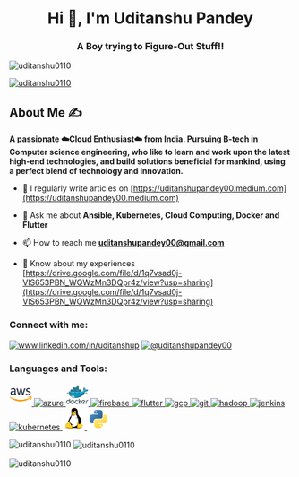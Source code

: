<h1 align="center">Hi 👋, I'm Uditanshu Pandey</h1>
<h3 align="center">A Boy trying to Figure-Out Stuff!!</h3>

<p align="left"> <img src="https://komarev.com/ghpvc/?username=uditanshu0110&label=Profile%20views&color=0e75b6&style=flat" alt="uditanshu0110" /> </p>

<p align="left"> <a href="https://github.com/ryo-ma/github-profile-trophy"><img src="https://github-profile-trophy.vercel.app/?username=uditanshu0110" alt="uditanshu0110" /></a> </p>

## About Me ✍️ 

**A passionate ☁️Cloud Enthusiast☁️ from India. Pursuing B-tech in Computer science engineering, who like to learn and work upon the latest high-end technologies, and build solutions beneficial for mankind, using a perfect blend of technology and innovation.**

- 📝 I regularly write articles on [https://uditanshupandey00.medium.com](https://uditanshupandey00.medium.com)

- 💬 Ask me about **Ansible, Kubernetes, Cloud Computing, Docker and Flutter**

- 📫 How to reach me **uditanshupandey00@gmail.com**

- 📄 Know about my experiences [https://drive.google.com/file/d/1q7vsad0j-VlS653PBN_WQWzMn3DQpr4z/view?usp=sharing](https://drive.google.com/file/d/1q7vsad0j-VlS653PBN_WQWzMn3DQpr4z/view?usp=sharing)


<h3 align="left">Connect with me:</h3>
<p align="left">
<a href="https://linkedin.com/in/www.linkedin.com/in/uditanshup" target="blank"><img align="center" src="https://cdn.jsdelivr.net/npm/simple-icons@3.0.1/icons/linkedin.svg" alt="www.linkedin.com/in/uditanshup" height="30" width="40" /></a>
<a href="https://medium.com/@uditanshupandey00" target="blank"><img align="center" src="https://cdn.jsdelivr.net/npm/simple-icons@3.0.1/icons/medium.svg" alt="@uditanshupandey00" height="30" width="40" /></a>
</p>

<h3 align="left">Languages and Tools:</h3>
<p align="left"> <a href="https://aws.amazon.com" target="_blank"> <img src="https://raw.githubusercontent.com/devicons/devicon/master/icons/amazonwebservices/amazonwebservices-original-wordmark.svg" alt="aws" width="40" height="40"/> </a> <a href="https://azure.microsoft.com/en-in/" target="_blank"> <img src="https://www.vectorlogo.zone/logos/microsoft_azure/microsoft_azure-icon.svg" alt="azure" width="40" height="40"/> </a> <a href="https://www.docker.com/" target="_blank"> <img src="https://raw.githubusercontent.com/devicons/devicon/master/icons/docker/docker-original-wordmark.svg" alt="docker" width="40" height="40"/> </a> <a href="https://firebase.google.com/" target="_blank"> <img src="https://www.vectorlogo.zone/logos/firebase/firebase-icon.svg" alt="firebase" width="40" height="40"/> </a> <a href="https://flutter.dev" target="_blank"> <img src="https://www.vectorlogo.zone/logos/flutterio/flutterio-icon.svg" alt="flutter" width="40" height="40"/> </a> <a href="https://cloud.google.com" target="_blank"> <img src="https://www.vectorlogo.zone/logos/google_cloud/google_cloud-icon.svg" alt="gcp" width="40" height="40"/> </a> <a href="https://git-scm.com/" target="_blank"> <img src="https://www.vectorlogo.zone/logos/git-scm/git-scm-icon.svg" alt="git" width="40" height="40"/> </a> <a href="https://hadoop.apache.org/" target="_blank"> <img src="https://www.vectorlogo.zone/logos/apache_hadoop/apache_hadoop-icon.svg" alt="hadoop" width="40" height="40"/> </a> <a href="https://www.jenkins.io" target="_blank"> <img src="https://www.vectorlogo.zone/logos/jenkins/jenkins-icon.svg" alt="jenkins" width="40" height="40"/> </a> <a href="https://kubernetes.io" target="_blank"> <img src="https://www.vectorlogo.zone/logos/kubernetes/kubernetes-icon.svg" alt="kubernetes" width="40" height="40"/> </a> <a href="https://www.linux.org/" target="_blank"> <img src="https://raw.githubusercontent.com/devicons/devicon/master/icons/linux/linux-original.svg" alt="linux" width="40" height="40"/> </a> <a href="https://www.python.org" target="_blank"> <img src="https://raw.githubusercontent.com/devicons/devicon/master/icons/python/python-original.svg" alt="python" width="40" height="40"/> </a> </p>

<p><img align="left" src="https://github-readme-stats.vercel.app/api/top-langs?username=uditanshu0110&show_icons=true&locale=en&layout=compact" alt="uditanshu0110" /></p>

<p>&nbsp;<img align="center" src="https://github-readme-stats.vercel.app/api?username=uditanshu0110&show_icons=true&locale=en" alt="uditanshu0110" /></p>

<p><img align="center" src="https://github-readme-streak-stats.herokuapp.com/?user=uditanshu0110&" alt="uditanshu0110" /></p>
